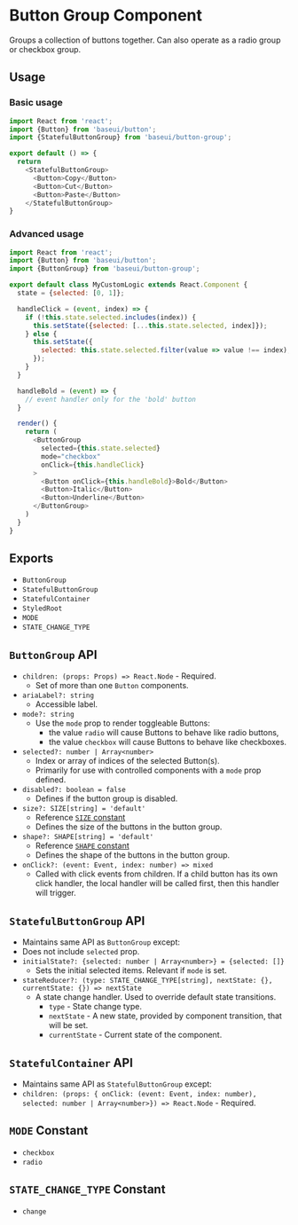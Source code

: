 # Button Group Component

Groups a collection of buttons together. Can also operate as a radio group or checkbox group.

## Usage

### Basic usage

```javascript
import React from 'react';
import {Button} from 'baseui/button';
import {StatefulButtonGroup} from 'baseui/button-group';

export default () => {
  return
    <StatefulButtonGroup>
      <Button>Copy</Button>
      <Button>Cut</Button>
      <Button>Paste</Button>
    </StatefulButtonGroup>
}
```

### Advanced usage

```javascript
import React from 'react';
import {Button} from 'baseui/button';
import {ButtonGroup} from 'baseui/button-group';

export default class MyCustomLogic extends React.Component {
  state = {selected: [0, 1]};

  handleClick = (event, index) => {
    if (!this.state.selected.includes(index)) {
      this.setState({selected: [...this.state.selected, index]});
    } else {
      this.setState({
        selected: this.state.selected.filter(value => value !== index),
      });
    }
  }

  handleBold = (event) => {
    // event handler only for the 'bold' button
  }

  render() {
    return (
      <ButtonGroup
        selected={this.state.selected}
        mode="checkbox"
        onClick={this.handleClick}
      >
        <Button onClick={this.handleBold}>Bold</Button>
        <Button>Italic</Button>
        <Button>Underline</Button>
      </ButtonGroup>
    )
  }
}
```

## Exports

* `ButtonGroup`
* `StatefulButtonGroup`
* `StatefulContainer`
* `StyledRoot`
* `MODE`
* `STATE_CHANGE_TYPE`

## `ButtonGroup` API

* `children: (props: Props) => React.Node` - Required.
  * Set of more than one `Button` components.
* `ariaLabel?: string`
  * Accessible label.
* `mode?: string`
  * Use the `mode` prop to render toggleable Buttons:
    * the value `radio` will cause Buttons to behave like radio buttons,
    * the value `checkbox` will cause Buttons to behave like checkboxes.
* `selected?: number | Array<number>`
  * Index or array of indices of the selected Button(s).
  * Primarily for use with controlled components with a `mode` prop defined.
* `disabled?: boolean = false`
  * Defines if the button group is disabled.
* `size?: SIZE[string] = 'default'`
  * Reference [`SIZE` constant](https://github.com/uber-web/baseui/blob/master/src/button/constants.js)
  * Defines the size of the buttons in the button group.
* `shape?: SHAPE[string] = 'default'`
  * Reference [`SHAPE` constant](https://github.com/uber-web/baseui/blob/master/src/button/constants.js)
  * Defines the shape of the buttons in the button group.
* `onClick?: (event: Event, index: number) => mixed`
  * Called with click events from children. If a child button has its own click handler, the local handler will be called first, then this handler will trigger.

## `StatefulButtonGroup` API

* Maintains same API as `ButtonGroup` except:
* Does not include `selected` prop.
* `initialState?: {selected: number | Array<number>} = {selected: []}`
  * Sets the initial selected items. Relevant if `mode` is set.
* `stateReducer?: (type: STATE_CHANGE_TYPE[string], nextState: {}, currentState: {}) => nextState`
  * A state change handler. Used to override default state transitions.
    * `type` - State change type.
    * `nextState` - A new state, provided by component transition, that will be set.
    * `currentState` - Current state of the component.

## `StatefulContainer` API

* Maintains same API as `StatefulButtonGroup` except:
* `children: (props: { onClick: (event: Event, index: number), selected: number | Array<number>}) => React.Node` - Required.

## `MODE` Constant

* `checkbox`
* `radio`

## `STATE_CHANGE_TYPE` Constant

* `change`
